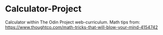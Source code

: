 # Calculator-Project
Calculator within The Odin Project web-curriculum.
Math tips from: https://www.thoughtco.com/math-tricks-that-will-blow-your-mind-4154742
